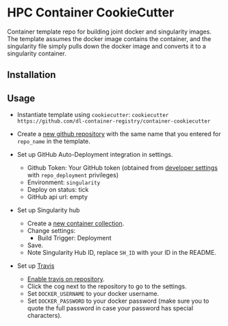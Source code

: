 # HPC Container CookieCutter

Container template repo for building joint docker and singularity images. The
template assumes the docker image contains the container, and the singularity
file simply pulls down the docker image and converts it to a singularity
container.

## Installation


## Usage

* Instantiate template using `cookiecutter`:
  `cookiecutter https://github.com/dl-container-registry/container-cookiecutter`
* Create a [new github repository](https://github.com/new) with the same name
  that you entered for `repo_name` in the template.
* Set up GitHub Auto-Deployment integration in settings.
  * Github Token: Your GitHub token (obtained from [developer
    settings](https://github.com/settings/tokens) with `repo_deployment` privileges)
  * Environment: `singularity`
  * Deploy on status: tick
  * GitHub api url: empty

* Set up Singularity hub
  * Create a [new container collection](https://www.singularity-hub.org/collections/new).
  * Change settings:
    * Build Trigger: Deployment
  * Save.
  * Note Singularity Hub ID, replace `SH_ID` with your ID in the README.

* Set up [Travis](https://travis-ci.org/)
  * [Enable travis on repository](https://travis-ci.org/profile/).
  * Click the cog next to the repository to go to the settings.
  * Set `DOCKER_USERNAME` to your docker username.
  * Set `DOCKER_PASSWORD` to your docker password (make sure you to quote the full
    password in case your password has special characters).
